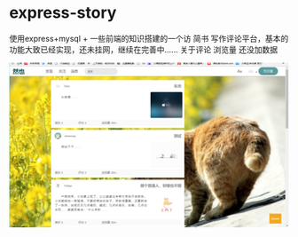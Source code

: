 # express-story
  使用express+mysql + 一些前端的知识搭建的一个访    简书  写作评论平台，基本的功能大致已经实现，还未挂网，继续在完善中......
  关于评论 浏览量 还没加数据
  
  ![首页](https://github.com/closeroop/express-story/blob/master/static/pic/indexme.png)
